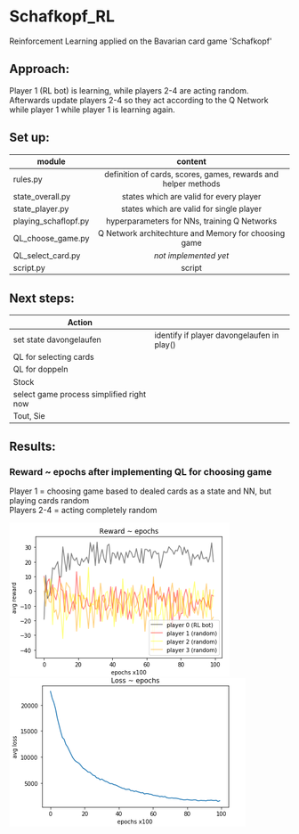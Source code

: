 # Schafkopf_RL
Reinforcement Learning applied on the Bavarian card game 'Schafkopf'

## Approach:
Player 1 (RL bot) is learning, while players 2-4 are acting random. Afterwards update players 2-4 so they act according to the Q Network while player 1 while player 1 is learning again.

## Set up:
| module               | content                                                          | 
| -------------------- |:----------------------------------------------------------------:|
| rules.py             | definition of cards, scores, games, rewards and helper methods   |
| state_overall.py     | states which are valid for every player                          |
| state_player.py      | states which are valid for single player                         |
| playing_schaflopf.py | hyperparameters for NNs, training Q Networks                     |
| QL_choose_game.py    | Q Network architechture and Memory for choosing game             |
| QL_select_card.py    | *not implemented yet*                                            |
| script.py            | script                                                           |

## Next steps:
| Action                                     |                                                |
| -------------------------------------------|:-----------------------------------------------|
| set state davongelaufen                    | identify if player davongelaufen in play()     |
| QL for selecting cards                     |                                                |
| QL for doppeln                             |                                                |
| Stock                                      |                                                |
| select game process simplified right now   |                                                |
| Tout, Sie                                  |                                                |

## Results:
### Reward ~ epochs after implementing QL for choosing game
Player 1 = choosing game based to dealed cards as a state and NN, but playing cards random  
Players 2-4 = acting completely random 


![Reward ~ Epochs](plots/reward_epochs_select_game.PNG)
![Loss ~ Epochs](plots/loss_epochs_select_game.PNG)

